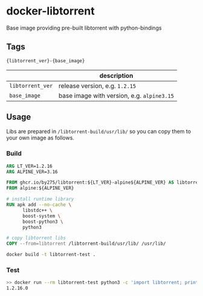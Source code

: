 # docker-libtorrent

Base image providing pre-built libtorrent with python-bindings

## Tags

```bash
{libtorrent_ver}-{base_image}
```

| | description |
|---|---|
| ```libtorrent_ver```  | release version, e.g. ```1.2.15``` |
| ```base_image``` | base image with version, e.g. ```alpine3.15``` |

## Usage

Libs are prepared in ```/libtorrent-build/usr/lib/``` so you can copy them to your own image as follows.

### Build

```Dockerfile
ARG LT_VER=1.2.16
ARG ALPINE_VER=3.16

FROM ghcr.io/by275/libtorrent:${LT_VER}-alpine${ALPINE_VER} AS libtorrent
FROM alpine:${ALPINE_VER}

# install runtime library
RUN apk add --no-cache \
      libstdc++ \
      boost-system \
      boost-python3 \
      python3

# copy libtorrent libs
COPY --from=libtorrent /libtorrent-build/usr/lib/ /usr/lib/
```

```bash
docker build -t libtorrent-test .
```

### Test

```bash
>> docker run --rm libtorrent-test python3 -c 'import libtorrent; print(libtorrent.__version__)'
1.2.16.0
```
